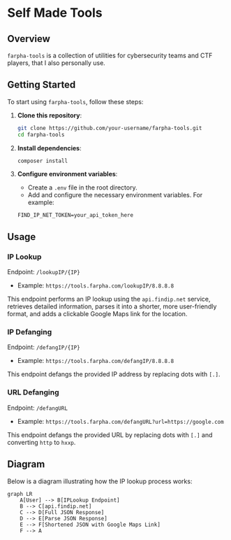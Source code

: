 # Self Made Tools

## Overview

`farpha-tools` is a collection of utilities for cybersecurity teams and CTF players, that I also personally use.

## Getting Started

To start using `farpha-tools`, follow these steps:

1. **Clone this repository**:
    ```bash
    git clone https://github.com/your-username/farpha-tools.git
    cd farpha-tools
    ```

2. **Install dependencies**:
    ```bash
    composer install
    ```

3. **Configure environment variables**:
    - Create a `.env` file in the root directory.
    - Add and configure the necessary environment variables. For example:
    ```dotenv
    FIND_IP_NET_TOKEN=your_api_token_here
    ```

## Usage

### IP Lookup

Endpoint: `/lookupIP/{IP}`

- Example: `https://tools.farpha.com/lookupIP/8.8.8.8`

This endpoint performs an IP lookup using the `api.findip.net` service, retrieves detailed information, parses it into a shorter, more user-friendly format, and adds a clickable Google Maps link for the location.

### IP Defanging

Endpoint: `/defangIP/{IP}`

- Example: `https://tools.farpha.com/defangIP/8.8.8.8`

This endpoint defangs the provided IP address by replacing dots with `[.]`.

### URL Defanging

Endpoint: `/defangURL`

- Example: `https://tools.farpha.com/defangURL?url=https://google.com`

This endpoint defangs the provided URL by replacing dots with `[.]` and converting `http` to `hxxp`.

## Diagram

Below is a diagram illustrating how the IP lookup process works:

```mermaid
graph LR
    A[User] --> B[IPLookup Endpoint]
    B --> C[api.findip.net]
    C --> D[Full JSON Response]
    D --> E[Parse JSON Response]
    E --> F[Shortened JSON with Google Maps Link]
    F --> A
